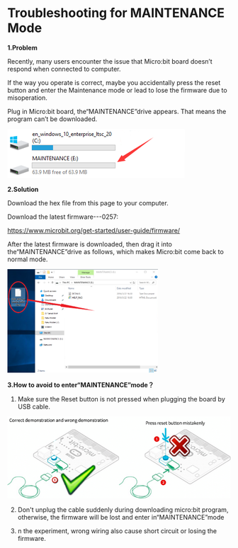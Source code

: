# Troubleshooting for MAINTENANCE Mode

**<span class="mark">1.Problem</span>**

Recently, many users encounter the issue that Micro:bit board doesn’t
respond when connected to computer.

If the way you operate is correct, maybe you accidentally press the
reset button and enter the Maintenance mode or lead to lose the firmware
due to misoperation.

Plug in Micro:bit board, the“MAINTENANCE”drive appears. That means the
program can’t be downloaded.

<img src="media/836f8ec9c66b6f06191b925b03229dc4.png" style="width:4.17708in;height:1.15625in" />

**<span class="mark">2.Solution</span>**

Download the hex file from this page to your computer.

Download the latest firmware---0257:

<span class="mark"><https://www.microbit.org/get-started/user-guide/firmware/></span>

After the latest firmware is downloaded, then drag it into
the“MAINTENANCE”drive as follows, which makes Micro:bit come back to
normal mode.

<img src="media/4f24eaa6e78d2f9f7f557757eaf8a398.png" style="width:3.54451in;height:2.44086in"
/>

**<span class="mark">3.How to avoid to enter“MAINTENANCE”mode？</span>**

1.  Make sure the Reset button is not pressed when plugging the board by
    USB cable.

<img src="media/d7ff1b51adb1f6b4500dc6a5af30a4fc.png" style="width:5.97161in;height:1.92885in"
/>

2.  Don't unplug the cable suddenly during downloading micro:bit
    program, otherwise, the firmware will be lost and enter
    in“MAINTENANCE”mode

3.  n the experiment, wrong wiring also cause short circuit or losing
    the firmware.
